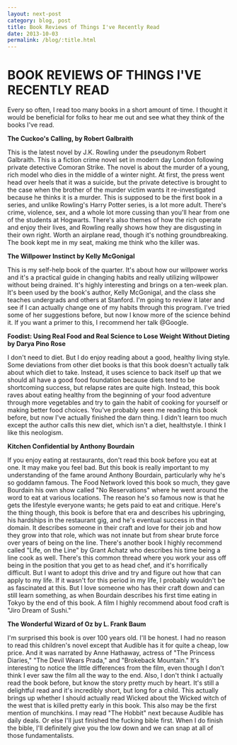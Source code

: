 ```yaml
---
layout: next-post
category: blog, post
title: Book Reviews of Things I've Recently Read
date: 2013-10-03
permalink: /blog/:title.html
---
```


# BOOK REVIEWS OF THINGS I'VE RECENTLY READ

Every so often, I read too many books in a short amount of time. I thought it would be beneficial for folks to hear me out and see what they think of the books I've read.

**The Cuckoo's Calling, by Robert Galbraith**

This is the latest novel by J.K. Rowling under the pseudonym Robert Galbraith. This is a fiction crime novel set in modern day London following private detective Comoran Strike. The novel is about the murder of a young, rich model who dies in the middle of a winter night. At first, the press went head over heels that it was a suicide, but the private detective is brought to the case when the brother of the murder victim wants it re-investigated because he thinks it is a murder. This is supposed to be the first book in a series, and unlike Rowling's Harry Potter series, is a lot more adult. There's crime, violence, sex, and a whole lot more cussing than you'll hear from one of the students at Hogwarts. There's also themes of how the rich operate and enjoy their lives, and Rowling really shows how they are disgusting in their own right. Worth an airplane read, though it's nothing groundbreaking. The book kept me in my seat, making me think who the killer was.

**The Willpower Instinct by Kelly McGonigal**

This is my self-help book of the quarter. It's about how our willpower works and it's a practical guide in changing habits and really utilizing willpower without being drained. It's highly interesting and brings on a ten-week plan. It's been used by the book's author, Kelly McGonigal, and the class she teaches undergrads and others at Stanford. I'm going to review it later and see if I can actually change one of my habits through this program. I've tried some of her suggestions before, but now I know more of the science behind it. If you want a primer to this, I recommend her talk @Google.

**Foodist: Using Real Food and Real Science to Lose Weight Without Dieting by Darya Pino Rose**

I don't need to diet. But I do enjoy reading about a good, healthy living style. Some deviations from other diet books is that this book doesn't actually talk about which diet to take. Instead, it uses science to back itself up that we should all have a good food foundation because diets tend to be shortcoming success, but relapse rates are quite high. Instead, this book raves about eating healthy from the beginning of your food adventure through more vegetables and try to gain the habit of cooking for yourself or making better food choices. You've probably seen me reading this book before, but now I've actually finished the darn thing. I didn't learn too much except the author calls this new diet, which isn't a diet, healthstyle. I think I like this neologism.

**Kitchen Confidential by Anthony Bourdain**

If you enjoy eating at restaurants, don't read this book before you eat at one. It may make you feel bad. But this book is really important to my understanding of the fame around Anthony Bourdain, particularly why he's so goddamn famous. The Food Network loved this book so much, they gave Bourdain his own show called "No Reservations" where he went around the word to eat at various locations. The reason he's so famous now is that he gets the lifestyle everyone wants; he gets paid to eat and critique. Here's the thing though, this book is before that era and describes his upbringing, his hardships in the restaurant gig, and he's eventual success in that domain. It describes someone in their craft and love for their job and how they grow into that role, which was not innate but from shear brute force over years of being on the line. There's another book I highly recommend called "Life, on the Line" by Grant Achatz who describes his time being a line cook as well. There's this common thread where you work your ass off being in the position that you get to as head chef, and it's horrifically difficult. But I want to adopt this drive and try and figure out how that can apply to my life. If it wasn't for this period in my life, I probably wouldn't be as fascinated at this. But I love someone who has their craft down and can still learn something, as when Bourdain describes his first time eating in Tokyo by the end of this book. A film I highly recommend about food craft is "Jiro Dream of Sushi."

**The Wonderful Wizard of Oz by L. Frank Baum**

I'm surprised this book is over 100 years old. I'll be honest. I had no reason to read this children's novel except that Audible has it for quite a cheap, low price. And it was narrated by Anne Hathaway, actress of "The Princess Diaries," "The Devil Wears Prada," and "Brokeback Mountain." It's interesting to notice the little differences from the film, even though I don't think I ever saw the film all the way to the end. Also, I don't think I actually read the book before, but know the story pretty much by heart. It's still a delightful read and it's incredibly short, but long for a child. This actually brings up whether I should actually read Wicked about the Wicked witch of the west that is killed pretty early in this book. This also may be the first mention of munchkins. I may read "The Hobbit" next because Audible has daily deals. Or else I'll just finished the fucking bible first. When I do finish the bible, I'll definitely give you the low down and we can snap at all of those fundamentalists.
